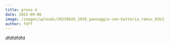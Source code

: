 ```yaml
---
title: prova 4
date: 2025-09-06
image: /images/uploads/20250826_1039_paesaggio-con-batteria_remix_01k3jrbv8desw98mr45tvm4q5a.png
author: fdff
---
```

dfdfdfdfd
